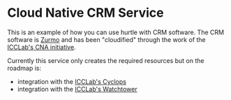 # Cloud Native CRM Service

This is an example of how you can use hurtle with CRM software. The CRM software is [Zurmo](http://zurmo.org/) and has been "cloudified" through the work of the [ICCLab's CNA initiative](http://blog.zhaw.ch/icclab/category/research-approach/themes/cloud-native-applications/).

Currently this service only creates the required resources but on the roadmap is:

* integration with the [ICCLab's Cyclops](https://icclab.github.io/cyclops/)
* integration with the [ICCLab's Watchtower](https://github.com/icclab/watchtower-common)
